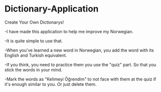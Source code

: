 # Dictionary-Application
Create Your Own Dictionarys!

-I have made this application to help me improve my Norwegian. 

-It is quite simple to use that.

-When you've learned a new word in Norwegian, you add the word with 
its English and Turkish equivalent.

-If you think, you need to practice them you use the "quiz" part. 
So that you stick the words in your mind.

-Mark the words as "Kelimeyi Öğrendim" to not face with them at the 
quiz if it's enough similar to you. Or just delete them.

